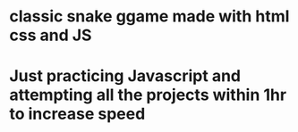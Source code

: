 # classic snake ggame made with html css and JS

# Just practicing Javascript and attempting all the projects within 1hr to increase speed
